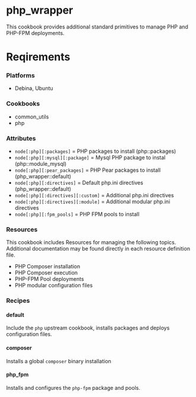 # php_wrapper

This cookbook provides additional standard primitives to manage PHP and PHP-FPM deployments. 

# Reqirements
### Platforms
- Debina, Ubuntu

### Cookbooks
- common_utils
- php

### Attributes
- `node[:php][:packages]` = PHP packages to install (php::packages)
- `node[:php][:mysql][:package]` = Mysql PHP package to instal (php::module_mysql)
- `node[:php][:pear_packages]` = PHP Pear packages to install (php_wrapper::default)
- `node[:php][:directives]` = Default php.ini directives (php_wrapper::default)
- `node[:php][:directives][:custom]` = Additional php.ini directives
- `node[:php][:directives][:module]` = Additional modular php.ini directives
- `node[:php][:fpm_pools]` = PHP FPM pools to install

### Resources
This cookbook includes Resources for managing the following topics. Additional documentation may be found directly in each resource definition file.

- PHP Composer installation
- PHP Composer execution
- PHP-FPM Pool deployments
- PHP modular configuration files

### Recipes
#### default
Include the `php` upstream cookbook, installs packages and deploys configuration files.

#### composer
Installs a global `composer` binary installation

#### php_fpm
Installs and configures the `php-fpm` package and pools.

